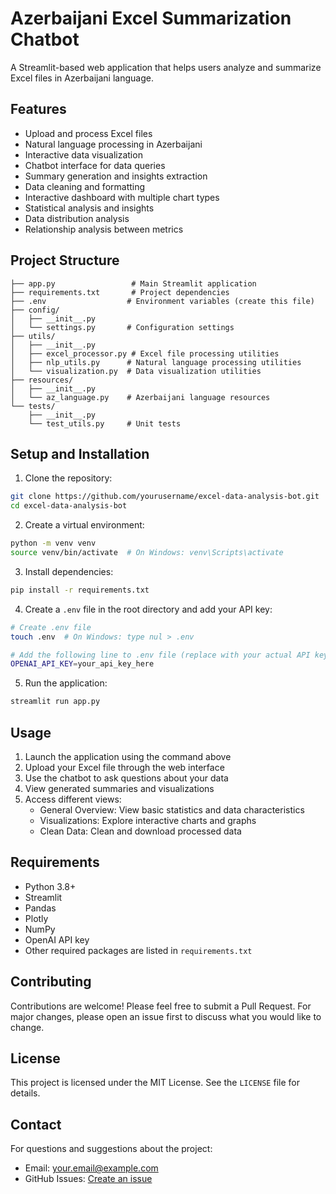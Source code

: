 # Azerbaijani Excel Summarization Chatbot

A Streamlit-based web application that helps users analyze and summarize Excel files in Azerbaijani language.

## Features
- Upload and process Excel files
- Natural language processing in Azerbaijani
- Interactive data visualization
- Chatbot interface for data queries
- Summary generation and insights extraction
- Data cleaning and formatting
- Interactive dashboard with multiple chart types
- Statistical analysis and insights
- Data distribution analysis
- Relationship analysis between metrics

## Project Structure
```
├── app.py                 # Main Streamlit application
├── requirements.txt       # Project dependencies
├── .env                  # Environment variables (create this file)
├── config/
│   ├── __init__.py
│   └── settings.py       # Configuration settings
├── utils/
│   ├── __init__.py
│   ├── excel_processor.py # Excel file processing utilities
│   ├── nlp_utils.py      # Natural language processing utilities
│   └── visualization.py  # Data visualization utilities
├── resources/
│   ├── __init__.py
│   └── az_language.py    # Azerbaijani language resources
└── tests/
    ├── __init__.py
    └── test_utils.py     # Unit tests
```

## Setup and Installation

1. Clone the repository:
```bash
git clone https://github.com/yourusername/excel-data-analysis-bot.git
cd excel-data-analysis-bot
```

2. Create a virtual environment:
```bash
python -m venv venv
source venv/bin/activate  # On Windows: venv\Scripts\activate
```

3. Install dependencies:
```bash
pip install -r requirements.txt
```

4. Create a `.env` file in the root directory and add your API key:
```bash
# Create .env file
touch .env  # On Windows: type nul > .env

# Add the following line to .env file (replace with your actual API key)
OPENAI_API_KEY=your_api_key_here
```

5. Run the application:
```bash
streamlit run app.py
```

## Usage

1. Launch the application using the command above
2. Upload your Excel file through the web interface
3. Use the chatbot to ask questions about your data
4. View generated summaries and visualizations
5. Access different views:
   - General Overview: View basic statistics and data characteristics
   - Visualizations: Explore interactive charts and graphs
   - Clean Data: Clean and download processed data

## Requirements

- Python 3.8+
- Streamlit
- Pandas
- Plotly
- NumPy
- OpenAI API key
- Other required packages are listed in `requirements.txt`

## Contributing

Contributions are welcome! Please feel free to submit a Pull Request. For major changes, please open an issue first to discuss what you would like to change.

## License

This project is licensed under the MIT License. See the `LICENSE` file for details.

## Contact

For questions and suggestions about the project:
- Email: your.email@example.com
- GitHub Issues: [Create an issue](https://github.com/yourusername/excel-data-analysis-bot/issues) 